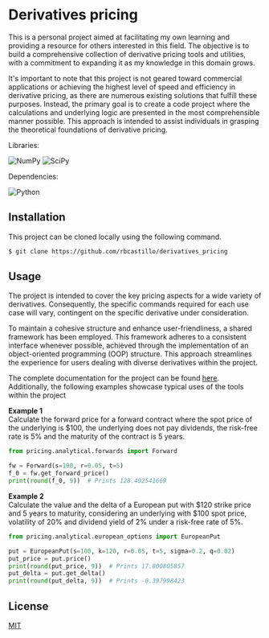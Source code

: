 # Derivatives pricing

This is a personal project aimed at facilitating my own learning and providing a resource for others interested in this 
field. The objective is to build a comprehensive collection of derivative pricing tools and utilities, with a commitment 
to expanding it as my knowledge in this domain grows.

It's important to note that this project is not geared toward commercial applications or achieving the highest level of 
speed and efficiency in derivative pricing, as there are numerous existing solutions that fulfill these purposes. 
Instead, the primary goal is to create a code project where the calculations and underlying logic are presented in the 
most comprehensible manner possible. This approach is intended to assist individuals in grasping the theoretical 
foundations of derivative pricing.


Libraries:

![NumPy](https://img.shields.io/badge/NumPy-v1.24.4-green)
![SciPy](https://img.shields.io/badge/SciPy-v1.10.1-green)

Dependencies:

![Python](https://img.shields.io/badge/Python-v3.8-blue)

## Installation

This project can be cloned locally using the following command.

```bash
$ git clone https://github.com/rbcastillo/derivatives_pricing
```

## Usage

The project is intended to cover the key pricing aspects for a wide variety of derivatives. Consequently, the specific 
commands required for each use case will vary, contingent on the specific derivative under consideration.

To maintain a cohesive structure and enhance user-friendliness, a shared framework has been employed. This framework 
adheres to a consistent interface whenever possible, achieved through the implementation of an object-oriented 
programming (OOP) structure. This approach streamlines the experience for users dealing with diverse derivatives 
within the project.

The complete documentation for the project can be found [here](https://derivatives-pricing.readthedocs.io/en/latest/index.html).
Additionally, the following examples showcase typical uses of the tools within the project

**Example 1**\
Calculate the forward price for a forward contract where the spot price of the underlying is $100, the underlying does 
not pay dividends, the risk-free rate is 5% and the maturity of the contract is 5 years.

```python
from pricing.analytical.forwards import Forward

fw = Forward(s=100, r=0.05, t=5)
f_0 = fw.get_forward_price()
print(round(f_0, 9))  # Prints 128.402541669
```

**Example 2**\
Calculate the value and the delta of a European put with $120 strike price and 5 years to maturity, considering an
underlying with $100 spot price, volatility of 20% and dividend yield of 2% under a risk-free rate of 5%.

```python
from pricing.analytical.european_options import EuropeanPut

put = EuropeanPut(s=100, k=120, r=0.05, t=5, sigma=0.2, q=0.02)
put_price = put.price()
print(round(put_price, 9))  # Prints 17.800805857
put_delta = put.get_delta()
print(round(put_delta, 9))  # Prints -0.397998423
```

## License

[MIT](https://choosealicense.com/licenses/mit/)